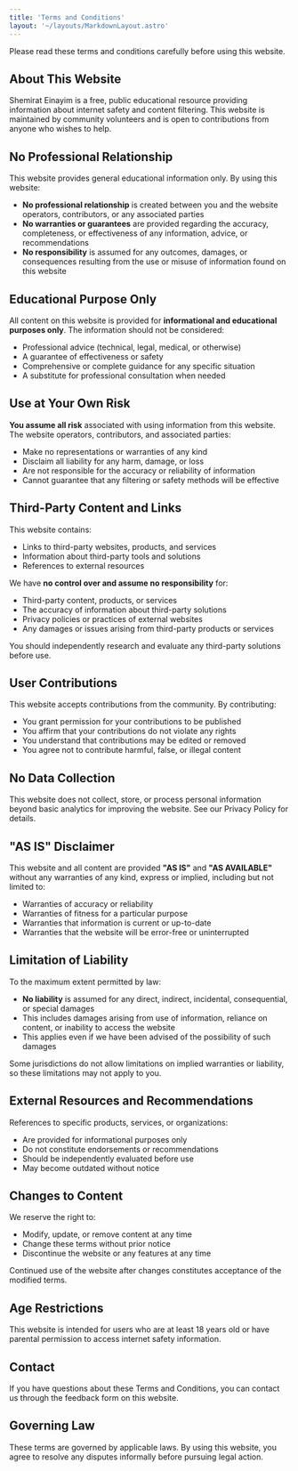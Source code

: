 ```yaml
---
title: 'Terms and Conditions'
layout: '~/layouts/MarkdownLayout.astro'
---
```


Please read these terms and conditions carefully before using this website.

## About This Website

Shemirat Einayim is a free, public educational resource providing information about internet safety and content filtering. This website is maintained by community volunteers and is open to contributions from anyone who wishes to help.

## No Professional Relationship

This website provides general educational information only. By using this website:

- **No professional relationship** is created between you and the website operators, contributors, or any associated parties
- **No warranties or guarantees** are provided regarding the accuracy, completeness, or effectiveness of any information, advice, or recommendations
- **No responsibility** is assumed for any outcomes, damages, or consequences resulting from the use or misuse of information found on this website

## Educational Purpose Only

All content on this website is provided for **informational and educational purposes only**. The information should not be considered:

- Professional advice (technical, legal, medical, or otherwise)
- A guarantee of effectiveness or safety
- Comprehensive or complete guidance for any specific situation
- A substitute for professional consultation when needed

## Use at Your Own Risk

**You assume all risk** associated with using information from this website. The website operators, contributors, and associated parties:

- Make no representations or warranties of any kind
- Disclaim all liability for any harm, damage, or loss
- Are not responsible for the accuracy or reliability of information
- Cannot guarantee that any filtering or safety methods will be effective

## Third-Party Content and Links

This website contains:

- Links to third-party websites, products, and services
- Information about third-party tools and solutions
- References to external resources

We have **no control over and assume no responsibility** for:

- Third-party content, products, or services
- The accuracy of information about third-party solutions
- Privacy policies or practices of external websites
- Any damages or issues arising from third-party products or services

You should independently research and evaluate any third-party solutions before use.

## User Contributions

This website accepts contributions from the community. By contributing:

- You grant permission for your contributions to be published
- You affirm that your contributions do not violate any rights
- You understand that contributions may be edited or removed
- You agree not to contribute harmful, false, or illegal content

## No Data Collection

This website does not collect, store, or process personal information beyond basic analytics for improving the website. See our Privacy Policy for details.

## "AS IS" Disclaimer

This website and all content are provided **"AS IS"** and **"AS AVAILABLE"** without any warranties of any kind, express or implied, including but not limited to:

- Warranties of accuracy or reliability
- Warranties of fitness for a particular purpose
- Warranties that information is current or up-to-date
- Warranties that the website will be error-free or uninterrupted

## Limitation of Liability

To the maximum extent permitted by law:

- **No liability** is assumed for any direct, indirect, incidental, consequential, or special damages
- This includes damages arising from use of information, reliance on content, or inability to access the website
- This applies even if we have been advised of the possibility of such damages

Some jurisdictions do not allow limitations on implied warranties or liability, so these limitations may not apply to you.

## External Resources and Recommendations

References to specific products, services, or organizations:

- Are provided for informational purposes only
- Do not constitute endorsements or recommendations
- Should be independently evaluated before use
- May become outdated without notice

## Changes to Content

We reserve the right to:

- Modify, update, or remove content at any time
- Change these terms without prior notice
- Discontinue the website or any features at any time

Continued use of the website after changes constitutes acceptance of the modified terms.

## Age Restrictions

This website is intended for users who are at least 18 years old or have parental permission to access internet safety information.

## Contact

If you have questions about these Terms and Conditions, you can contact us through the feedback form on this website.

## Governing Law

These terms are governed by applicable laws. By using this website, you agree to resolve any disputes informally before pursuing legal action.
